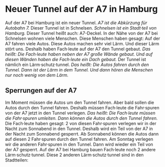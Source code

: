 # Neuer Tunnel auf der A7 in Hamburg

Auf der A7 bei Hamburg ist ein neuer Tunnel. 
*A7 ist die Abkürzung für Autobahn 7.* Dieser Tunnel ist in Schnelsen. 
*Schnelsen ist ein Stadt·teil von Hamburg.* Dieser Tunnel heißt auch: A7-Deckel. 
In der Nähe von der A7 bei Schnelsen wohnen viele Menschen. Diese Menschen haben gesagt: Auf der A7 fahren viele Autos. Diese Autos machen sehr viel Lärm. Und dieser Lärm stört uns. Deshalb haben Fach·leute auf der A7 den Tunnel gebaut. *Das heißt:* 
*Die Fach·leute haben neben der A7 große Wände gebaut.* 
*Und auf diesen Wänden haben die Fach·leute ein Dach gebaut.* Der Tunnel ist nämlich ein Lärm·schutz·tunnel. *Das heißt:* 
*Die Autos fahren durch den Tunnel.* 
*Dann ist der Lärm in dem Tunnel.* 
*Und dann hören die Menschen nur noch wenig von dem Lärm.* 

## Sperrungen auf der A7
Im Moment müssen die Autos um den Tunnel fahren. Aber bald sollen die Autos durch den Tunnel fahren. Deshalb müssen Fach·leute die Fahr·spuren von der A7 jetzt in den Tunnel verlegen. *Das heißt:* 
*Die Fach·leute müssen die Fahr·spuren umleiten.* 
*Dann können die Autos durch den Tunnel fahren.* Die Fach·leute haben gesagt: 2 von diesen Fahr·spuren verlegen wir in der Nacht zum Sonnabend in den Tunnel. Deshalb wird ein Teil von der A7 in der Nacht zum Sonnabend gesperrt. Ab Sonnabend können die Autos dann auf diesen 2 Fahr·spuren durch den Tunnel fahren. Am Sonntag verlegen wir die anderen Fahr·spuren in den Tunnel. Dann wird wieder ein Teil von der A7 gesperrt. 
Auf der A7 bei Hamburg bauen Fach·leute noch 2 andere Lärm·schutz·tunnel. Diese 2 anderen Lärm·schutz·tunnel sind in den Stadtteilen: 
